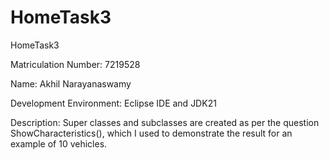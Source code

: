 # HomeTask3

HomeTask3

Matriculation Number: 7219528

Name: Akhil Narayanaswamy

Development Environment: Eclipse IDE and JDK21

Description: Super classes and subclasses are created as per the question ShowCharacteristics(), which I used to demonstrate the result for an example of 10 vehicles.
